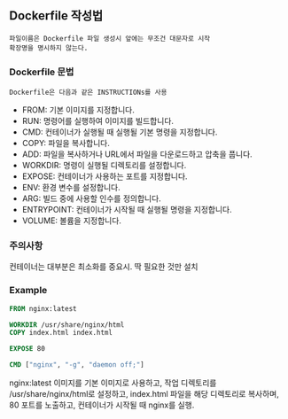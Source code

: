 ## Dockerfile 작성법
    파일이름은 Dockerfile 파일 생성시 앞에는 무조건 대문자로 시작  
    확장명을 명시하지 않는다.

### Dockerfile 문법
    Dockerfile은 다음과 같은 INSTRUCTIONs를 사용
- FROM: 기본 이미지를 지정합니다.
- RUN: 명령어를 실행하여 이미지를 빌드합니다.
- CMD: 컨테이너가 실행될 때 실행될 기본 명령을 지정합니다.
- COPY: 파일을 복사합니다.
- ADD: 파일을 복사하거나 URL에서 파일을 다운로드하고 압축을 풉니다.
- WORKDIR: 명령이 실행될 디렉토리를 설정합니다.
- EXPOSE: 컨테이너가 사용하는 포트를 지정합니다.
- ENV: 환경 변수를 설정합니다.
- ARG: 빌드 중에 사용할 인수를 정의합니다.
- ENTRYPOINT: 컨테이너가 시작될 때 실행될 명령을 지정합니다.
- VOLUME: 볼륨을 지정합니다.

### 주의사항
 컨테이너는 대부분은 최소화를 중요시. 딱 필요한 것만 설치

### Example
```dockerfile
FROM nginx:latest

WORKDIR /usr/share/nginx/html
COPY index.html index.html

EXPOSE 80

CMD ["nginx", "-g", "daemon off;"]
```
 nginx:latest 이미지를 기본 이미지로 사용하고, 작업 디렉토리를 /usr/share/nginx/html로 설정하고, index.html 파일을 해당 디렉토리로 복사하며, 80 포트를 노출하고, 컨테이너가 시작될 때 nginx를 실행.
